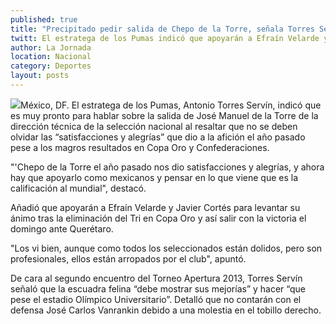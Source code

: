 ```yaml
---
published: true
title: "Precipitado pedir salida de Chepo de la Torre, señala Torres Servín"
twitt: El estratega de los Pumas indicó que apoyarán a Efraín Velarde y Javier Cortés para levantar ánimo tras eliminación en Copa Oro y así buscar la victoria el domingo ante Querétaro.
author: La Jornada
location: Nacional
category: Deportes
layout: posts
---
```


![](http://i.imgur.com/UZDwNcwm.jpg)México, DF. El estratega de los Pumas, Antonio Torres Servín, indicó que es muy pronto para hablar sobre la salida de José Manuel de la Torre de la dirección técnica de la selección nacional al resaltar que no se deben olvidar las “satisfacciones y alegrías” que dio a la afición el año pasado pese a los magros resultados en Copa Oro y Confederaciones.

"'Chepo de la Torre el año pasado nos dio satisfacciones y alegrías, y ahora hay que apoyarlo como mexicanos y pensar en lo que viene que es la calificación al mundial", destacó.

Añadió que apoyarán a Efraín Velarde y Javier Cortés para levantar su ánimo tras la eliminación del Tri en Copa Oro y así salir con la victoria el domingo ante Querétaro.

"Los vi bien, aunque como todos los seleccionados están dolidos, pero son profesionales, ellos están arropados por el club", apuntó.

De cara al segundo encuentro del Torneo Apertura 2013, Torres Servín señaló que la escuadra felina “debe mostrar sus mejorías” y hacer “que pese el estadio Olímpico Universitario”. Detalló que no contarán con el defensa José Carlos Vanrankin debido a una molestia en el tobillo derecho.
